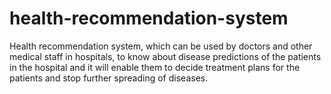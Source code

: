 # health-recommendation-system
Health recommendation system, which can be used by doctors and other medical staff in hospitals, to know about disease predictions of the patients in the hospital and it will enable them to decide treatment plans for the patients and stop further spreading of diseases.
